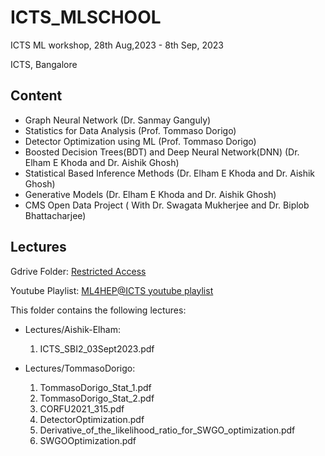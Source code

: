 # ICTS_MLSCHOOL
ICTS ML workshop, 28th Aug,2023 - 8th Sep, 2023

ICTS, Bangalore

## Content
- Graph Neural Network (Dr. Sanmay Ganguly)
- Statistics for Data Analysis (Prof. Tommaso Dorigo)
- Detector Optimization using ML (Prof. Tommaso Dorigo)
- Boosted Decision Trees(BDT) and Deep Neural Network(DNN) (Dr. Elham E Khoda and Dr. Aishik Ghosh)
- Statistical Based Inference Methods (Dr. Elham E Khoda and Dr. Aishik Ghosh)
- Generative Models (Dr. Elham E Khoda and Dr. Aishik Ghosh)
- CMS Open Data Project ( With Dr. Swagata Mukherjee and Dr. Biplob Bhattacharjee) 


## Lectures
Gdrive Folder: [Restricted Access](https://drive.google.com/drive/folders/18N1X9CgF0x2XooeDh7Z6Sb4TxGDlXaAH?usp=drive_link)

Youtube Playlist: [ML4HEP@ICTS youtube playlist](https://www.youtube.com/playlist?list=PL04QVxpjcnjjKDki5FHlKQ8839TGHvj8y)

This folder contains the following lectures:
- Lectures/Aishik-Elham:
  1. ICTS_SBI2_03Sept2023.pdf

- Lectures/TommasoDorigo:
  
  1. TommasoDorigo_Stat_1.pdf
  2. TommasoDorigo_Stat_2.pdf
  3. CORFU2021_315.pdf
  4. DetectorOptimization.pdf 
  5. Derivative_of_the_likelihood_ratio_for_SWGO_optimization.pdf
  6. SWGOOptimization.pdf



